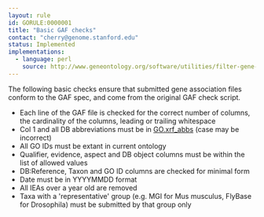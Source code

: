 ```yaml
---
layout: rule
id: GORULE:0000001
title: "Basic GAF checks"
contact: "cherry@genome.stanford.edu"
status: Implemented
implementations:
  - language: perl
    source: http://www.geneontology.org/software/utilities/filter-gene-association.pl
---
```


<p>The following basic checks ensure that submitted gene association files conform to the GAF spec, and come from the original GAF check script.</p>
<ul><li>Each line of the GAF file is checked for the correct number of columns, the cardinality of the columns, leading or trailing whitespace</li>
<li>Col 1 and all DB abbreviations must be in <a href="http://www.geneontology.org/cgi-bin/xrefs.cgi">GO.xrf_abbs</a> (case may be incorrect)</li>
<li>All GO IDs must be extant in current ontology</li>
<li>Qualifier, evidence, aspect and DB object columns must be within the list of allowed values</li>
<li>DB:Reference, Taxon and GO ID columns are checked for minimal form</li>
<li>Date must be in YYYYMMDD format</li>
<li>All IEAs over a year old are removed</li>
<li>Taxa with a 'representative' group (e.g. MGI for Mus musculus, FlyBase for Drosophila) must be submitted by that group only</li>
</ul>
